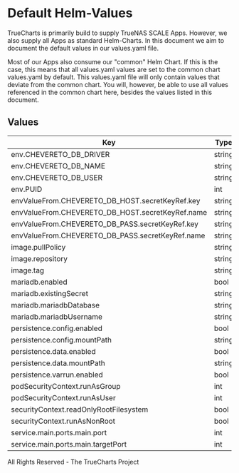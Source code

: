 # Default Helm-Values

TrueCharts is primarily build to supply TrueNAS SCALE Apps.
However, we also supply all Apps as standard Helm-Charts. In this document we aim to document the default values in our values.yaml file.

Most of our Apps also consume our "common" Helm Chart.
If this is the case, this means that all values.yaml values are set to the common chart values.yaml by default. This values.yaml file will only contain values that deviate from the common chart.
You will, however, be able to use all values referenced in the common chart here, besides the values listed in this document.

## Values

| Key | Type | Default | Description |
|-----|------|---------|-------------|
| env.CHEVERETO_DB_DRIVER | string | `"mysql"` |  |
| env.CHEVERETO_DB_NAME | string | `"chevereto"` |  |
| env.CHEVERETO_DB_USER | string | `"chevereto"` |  |
| env.PUID | int | `568` |  |
| envValueFrom.CHEVERETO_DB_HOST.secretKeyRef.key | string | `"plainporthost"` |  |
| envValueFrom.CHEVERETO_DB_HOST.secretKeyRef.name | string | `"mariadbcreds"` |  |
| envValueFrom.CHEVERETO_DB_PASS.secretKeyRef.key | string | `"mariadb-password"` |  |
| envValueFrom.CHEVERETO_DB_PASS.secretKeyRef.name | string | `"mariadbcreds"` |  |
| image.pullPolicy | string | `"IfNotPresent"` |  |
| image.repository | string | `"tccr.io/truecharts/chevereto"` |  |
| image.tag | string | `"v1.6.0"` |  |
| mariadb.enabled | bool | `true` |  |
| mariadb.existingSecret | string | `"mariadbcreds"` |  |
| mariadb.mariadbDatabase | string | `"chevereto"` |  |
| mariadb.mariadbUsername | string | `"chevereto"` |  |
| persistence.config.enabled | bool | `true` |  |
| persistence.config.mountPath | string | `"/config"` |  |
| persistence.data.enabled | bool | `true` |  |
| persistence.data.mountPath | string | `"/data"` |  |
| persistence.varrun.enabled | bool | `true` |  |
| podSecurityContext.runAsGroup | int | `0` |  |
| podSecurityContext.runAsUser | int | `0` |  |
| securityContext.readOnlyRootFilesystem | bool | `false` |  |
| securityContext.runAsNonRoot | bool | `false` |  |
| service.main.ports.main.port | int | `10122` |  |
| service.main.ports.main.targetPort | int | `80` |  |

All Rights Reserved - The TrueCharts Project
